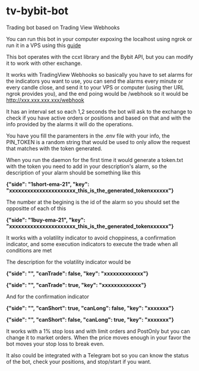 # tv-bybit-bot
Trading bot based on Trading View Webhooks

You can run this bot in your computer expoxing the localhost using ngrok or run it in a VPS using this [guide](https://www.digitalocean.com/community/tutorials/how-to-set-up-a-node-js-application-for-production-on-ubuntu-16-04)

This bot operates with the ccxt library and the Bybit API, but you can modify it to work with other exchange.

It works with TradingView Webhooks so basically you have to set alarms for the indicators you want to use, you can send the alarms every minute or every candle close, and send it to your VPS or computer (using ther URL ngrok provides you), and the end poing would be /webhook so it would be http://xxx.xxx.xxx.xxx/webhook

It has an interval set so each 1,2 seconds the bot will ask to the exchange to check if you have active orders or positions and based on that and with the info provided by the alarms it will do the operations.

You have you fill the paramenters in the .env file with your info, the PIN_TOKEN is a random string that would be used to only allow the request that matches with the token generated.

When you run the daemon for the first time it would generate a token.txt with the token you need to add in your description's alarm, so the description of your alarm should be something like this

**{"side": "1short-ema-21", "key": "xxxxxxxxxxxxxxxxxxxxxx_this_is_the_generated_tokenxxxxxx"}**

The number at the begining is the id of the alarm so you should set the oppositte of each of this

**{"side": "1buy-ema-21", "key": "xxxxxxxxxxxxxxxxxxxxxx_this_is_the_generated_tokenxxxxxx"}**

It works with a volatility indicator to avoid choppiness, a confirmation indicator, and some execution indicators to execute the trade when all conditions are met 

The description for the volatility indicator would be

**{"side": "",  "canTrade": false, "key": "xxxxxxxxxxxxx"}**

**{"side": "",  "canTrade": true, "key": "xxxxxxxxxxxxx"}**

And for the confirmation indicator

**{"side": "",  "canShort": true, "canLong": false, "key": "xxxxxxx"}**

**{"side": "",  "canShort": false, "canLong": true, "key": "xxxxxxx"}**

It works with a 1% stop loss and with limit orders and PostOnly but you can change it to market orders.
When the price moves enough in your favor the bot moves your stop loss to break even.

It also could be integrated with a Telegram bot so you can know the status of the bot, check your positions, and stop/start if you want.
